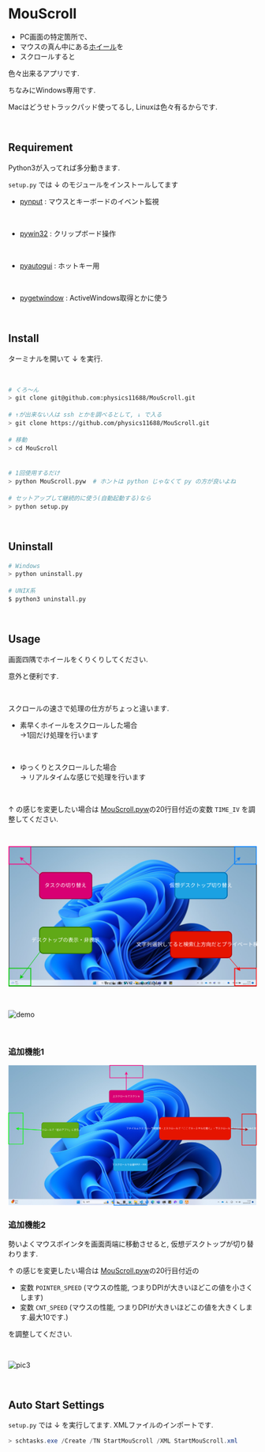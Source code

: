 # MouScroll

- PC画面の特定箇所で、
- マウスの真ん中にある[ホイール](https://www.google.com/search?q=%E3%83%9E%E3%82%A6%E3%82%B9%E3%80%80%E3%83%9B%E3%82%A4%E3%83%BC%E3%83%AB&sxsrf=ALiCzsZzaWhTD86-usTjNdb3LbD2ehagCA:1670849933437&source=lnms&tbm=isch&sa=X&ved=2ahUKEwjKm4WGkfT7AhWmmVYBHTxmCZIQ_AUoAnoECAEQBA&biw=1873&bih=929&dpr=1)を
- スクロールすると

色々出来るアプリです.

ちなみにWindows専用です.

Macはどうせトラックパッド使ってるし, Linuxは色々有るからです.

<br>

## Requirement
Python3が入ってれば多分動きます.

`setup.py` では ↓ のモジュールをインストールしてます

- [pynput](https://pynput.readthedocs.io/en/latest/) : マウスとキーボードのイベント監視

<br>

- [pywin32](https://github.com/mhammond/pywin32) : クリップボード操作

<br>

- [pyautogui](https://pyautogui.readthedocs.io/en/latest/) : ホットキー用

<br>

- [pygetwindow](https://pygetwindow.readthedocs.io/en/latest/) : ActiveWindows取得とかに使う


<br>

## Install

ターミナルを開いて ↓ を実行.

<br>

```bash
# くろ～ん
> git clone git@github.com:physics11688/MouScroll.git

# ↑が出来ない人は ssh とかを調べるとして, ↓ で入る
> git clone https://github.com/physics11688/MouScroll.git

# 移動
> cd MouScroll


# 1回使用するだけ
> python MouScroll.pyw  # ホントは python じゃなくて py の方が良いよね

# セットアップして継続的に使う(自動起動する)なら
> python setup.py

```

<br>

## Uninstall
```bash
# Windows
> python uninstall.py

# UNIX系
$ python3 uninstall.py
```

<br>



## Usage

画面四隅でホイールをくりくりしてください.

意外と便利です.

<br>

スクロールの速さで処理の仕方がちょっと違います.

- 素早くホイールをスクロールした場合<br> →1回だけ処理を行います

<br>

- ゆっくりとスクロールした場合<br>→ リアルタイムな感じで処理を行います

<br>

↑ の感じを変更したい場合は [MouScroll.pyw](./MouScroll.pyw)の20行目付近の変数 `TIME_IV` を調整してください.

<br>

![pic](./pic/pic.svg)

<br>

![demo](./pic/demo.gif)

<br>

### 追加機能1

![pic2](./pic/pic2.svg)

### 追加機能2

勢いよくマウスポインタを画面両端に移動させると, 仮想デスクトップが切り替わります.

↑ の感じを変更したい場合は [MouScroll.pyw](./MouScroll.pyw)の20行目付近の

- 変数 `POINTER_SPEED`   (マウスの性能, つまりDPIが大きいほどこの値を小さくします)
- 変数 `CNT_SPEED`       (マウスの性能, つまりDPIが大きいほどこの値を大きくします.最大10です.)

を調整してください.

<br>

![pic3](./pic/pic3.gif)

<br>

## Auto Start Settings

`setup.py` では ↓ を実行してます.
XMLファイルのインポートです.

```powershell
> schtasks.exe /Create /TN StartMouScroll /XML StartMouScroll.xml
```


<br>
